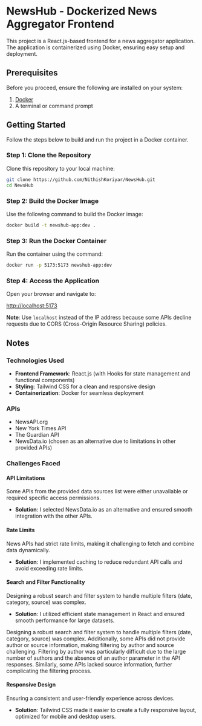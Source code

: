 # NewsHub - Dockerized News Aggregator Frontend

This project is a React.js-based frontend for a news aggregator application. The application is containerized using Docker, ensuring easy setup and deployment.

## Prerequisites

Before you proceed, ensure the following are installed on your system:
1. [Docker](https://www.docker.com/products/docker-desktop) 
2. A terminal or command prompt

## Getting Started

Follow the steps below to build and run the project in a Docker container.

### Step 1: Clone the Repository

Clone this repository to your local machine:

```sh
git clone https://github.com/NithishKoriyar/NewsHub.git
cd NewsHub
```

### Step 2: Build the Docker Image

Use the following command to build the Docker image:

```sh
docker build -t newshub-app:dev .
```

### Step 3: Run the Docker Container

Run the container using the command:

```sh
docker run -p 5173:5173 newshub-app:dev
```

### Step 4: Access the Application

Open your browser and navigate to:

[http://localhost:5173](http://localhost:5173)

**Note**: Use `localhost` instead of the IP address because some APIs decline requests due to CORS (Cross-Origin Resource Sharing) policies.








## Notes

### Technologies Used

- **Frontend Framework**: React.js (with Hooks for state management and functional components)
- **Styling**: Tailwind CSS for a clean and responsive design
- **Containerization**: Docker for seamless deployment

### APIs

- NewsAPI.org
- New York Times API
- The Guardian API
- NewsData.io (chosen as an alternative due to limitations in other provided APIs)

### Challenges Faced

#### API Limitations

Some APIs from the provided data sources list were either unavailable or required specific access permissions.
- **Solution**: I selected NewsData.io as an alternative and ensured smooth integration with the other APIs.

#### Rate Limits

News APIs had strict rate limits, making it challenging to fetch and combine data dynamically.
- **Solution**: I implemented caching to reduce redundant API calls and avoid exceeding rate limits.

#### Search and Filter Functionality

Designing a robust search and filter system to handle multiple filters (date, category, source) was complex.
- **Solution**: I utilized efficient state management in React and ensured smooth performance for large datasets.

Designing a robust search and filter system to handle multiple filters (date, category, source) was complex. Additionally, some APIs did not provide author or source information, making filtering by author and source challenging. Filtering by author was particularly difficult due to the large number of authors and the absence of an author parameter in the API responses. Similarly, some APIs lacked source information, further complicating the filtering process.

#### Responsive Design

Ensuring a consistent and user-friendly experience across devices.
- **Solution**: Tailwind CSS made it easier to create a fully responsive layout, optimized for mobile and desktop users.

